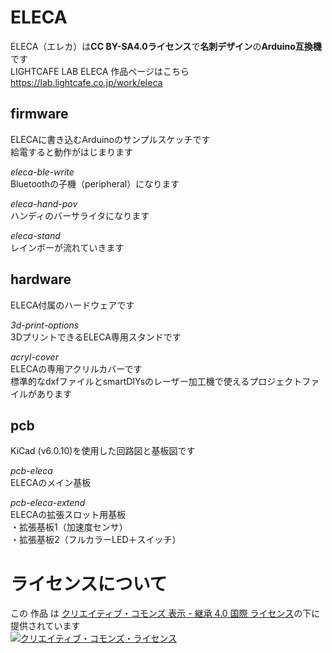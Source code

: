 # ELECA
ELECA（エレカ）は**CC BY-SA4.0ライセンス**で**名刺デザイン**の**Arduino互換機**です<br>
LIGHTCAFE LAB ELECA 作品ページはこちら<br>
https://lab.lightcafe.co.jp/work/eleca<br>

## firmware
ELECAに書き込むArduinoのサンプルスケッチです<br>
給電すると動作がはじまります<br>

*eleca-ble-write*<br>
Bluetoothの子機（peripheral）になります<br>

*eleca-hand-pov*<br>
ハンディのバーサライタになります<br>

*eleca-stand*<br>
レインボーが流れていきます<br>

## hardware
ELECA付属のハードウェアです<br>

*3d-print-options*<br>
3DプリントできるELECA専用スタンドです<br>

*acryl-cover*<br>
ELECAの専用アクリルカバーです<br>
標準的なdxfファイルとsmartDIYsのレーザー加工機で使えるプロジェクトファイルがあります<br>
## pcb
KiCad (v6.0.10)を使用した回路図と基板図です<br>

*pcb-eleca*<br>
ELECAのメイン基板<br>

*pcb-eleca-extend*<br>
ELECAの拡張スロット用基板<br>
・拡張基板1（加速度センサ）<br>
・拡張基板2（フルカラーLED＋スイッチ）<br>

# ライセンスについて
この 作品 は <a rel="license" href="https://creativecommons.org/licenses/by-sa/4.0/deed.ja">クリエイティブ・コモンズ 表示 - 継承 4.0 国際 ライセンス</a>の下に提供されています<br>
<a rel="license" href="https://creativecommons.org/licenses/by-sa/4.0/deed.ja"><img alt="クリエイティブ・コモンズ・ライセンス" style="border-width:0" src="https://i.creativecommons.org/l/by-sa/4.0/88x31.png" /></a><br />
